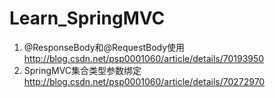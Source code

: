 # Learn_SpringMVC
1. @ResponseBody和@RequestBody使用 http://blog.csdn.net/psp0001060/article/details/70193950
2. SpringMVC集合类型参数绑定 http://blog.csdn.net/psp0001060/article/details/70272970
